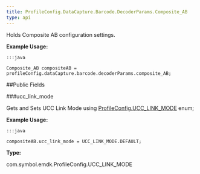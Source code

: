 ```yaml
---
title: ProfileConfig.DataCapture.Barcode.DecoderParams.Composite_AB
type: api
---
```



Holds Composite AB configuration settings. 
 
 

**Example Usage:**
	
	:::java
	
	Composite_AB compositeAB = profileConfig.dataCapture.barcode.decoderParams.composite_AB;
	


##Public Fields

###ucc_link_mode

Gets and Sets UCC Link Mode using [ ProfileConfig.UCC_LINK_MODE](../ProfileConfig-UCC_LINK_MODE) enum;
 
 

**Example Usage:**
	
	:::java
	
	compositeAB.ucc_link_mode = UCC_LINK_MODE.DEFAULT;
	


**Type:**

com.symbol.emdk.ProfileConfig.UCC_LINK_MODE

